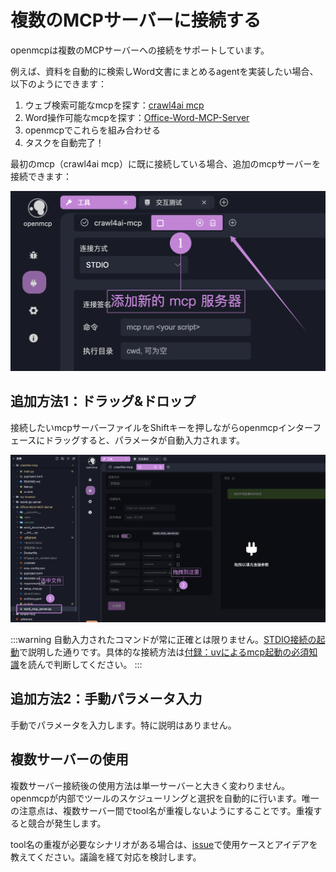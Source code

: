 # 複数のMCPサーバーに接続する

openmcpは複数のMCPサーバーへの接続をサポートしています。

例えば、資料を自動的に検索しWord文書にまとめるagentを実装したい場合、以下のようにできます：

1. ウェブ検索可能なmcpを探す：[crawl4ai mcp](https://github.com/LSTM-Kirigaya/openmcp-tutorial/tree/main/crawl4ai-mcp)
2. Word操作可能なmcpを探す：[Office-Word-MCP-Server](https://github.com/GongRzhe/Office-Word-MCP-Server)  
3. openmcpでこれらを組み合わせる
4. タスクを自動完了！

最初のmcp（crawl4ai mcp）に既に接続している場合、追加のmcpサーバーを接続できます：

![](./images/add-new-mcp.png)

## 追加方法1：ドラッグ&ドロップ

接続したいmcpサーバーファイルをShiftキーを押しながらopenmcpインターフェースにドラッグすると、パラメータが自動入力されます。

![](./images/drag-to-fill.png)

:::warning
自動入力されたコマンドが常に正確とは限りません。[STDIO接続の起動](http://localhost:5173/openmcp/plugin-tutorial/usage/connect-mcp.html#stdio-%E8%BF%9E%E6%8E%A5%E7%9A%84%E5%90%AF%E5%8A%A8)で説明した通りです。具体的な接続方法は[付録：uvによるmcp起動の必須知識](http://localhost:5173/openmcp/plugin-tutorial/quick-start/first-mcp.html#%E9%99%84%E5%BD%95-%E5%85%B3%E4%BA%8E-uv-%E5%90%AF%E5%8A%A8-mcp-%E4%BD%A0%E5%BF%85%E9%A1%BB%E7%9F%A5%E9%81%93%E7%9A%84)を読んで判断してください。
:::

## 追加方法2：手動パラメータ入力

手動でパラメータを入力します。特に説明はありません。

## 複数サーバーの使用

複数サーバー接続後の使用方法は単一サーバーと大きく変わりません。openmcpが内部でツールのスケジューリングと選択を自動的に行います。唯一の注意点は、複数サーバー間でtool名が重複しないようにすることです。重複すると競合が発生します。

tool名の重複が必要なシナリオがある場合は、[issue](https://github.com/LSTM-Kirigaya/openmcp-client/issues)で使用ケースとアイデアを教えてください。議論を経て対応を検討します。